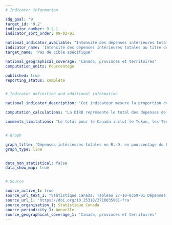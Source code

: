 ```yaml
---
# Indicator information

sdg_goal: '9'
target_id: '9.2'
indicator_number: 9.2.1
indicator_sort_order: 09-02-01

national_indicator_available: "Intensité des dépenses intérieures totales au titre de la recherche et développement"
indicator_name: 'Intensité des dépenses intérieures totales au titre de la recherche et développement'
target_name: 'Pas de cible spécifique'

national_geographical_coverage: 'Canada, provinces et territoires' 
computation_units: Pourcentage

published: true
reporting_status: complete


# Indicator definition and additional information

national_indicator_description: "Cet indicateur mesure la proportion de la dépense intérieure brute allouée à la recherche et au développement (DIRD). La DRID est la dépense totale affectée à des travaux de R-D et est utilisée comme indicateur général des activités de R.-D.." 

computation_calculations: "La DIRD représente le total des dépenses de R-D des secteurs d'exécution. Il existe quatre grands secteurs d'exécution de la R-D et cinq pour le financement : l'administration publique ; les entreprises commerciales; l'enseignement supérieur; les organismes privés sans but lucratif; l'étranger (financement seulement)." 

comments_limitations: "Le total pour le Canada inclut le Yukon, les Territoires du Nord-Ouest et le Nunavut."


# Graph

graph_title: 'Dépenses intérieures totales en R.-D. en pourcentage du PIB'
graph_type: line


data_non_statistical: false
data_show_map: true


# Source

source_active_1: true
source_url_text_1: "Statistique Canada. Tableau 27-10-0359-01 Dépenses intérieures totales au titre de la recherche et développement (R.-D.) en pourcentage du Produit intérieur brut (PIB), Canada et provinces, et pays du G-7"
source_url_1: 'https://doi.org/10.25318/2710035901-fra'
source_organisation_1: Statistique Canada
source_periodicity_1: Annuelle
source_geographical_coverage_1: 'Canada, provinces et territoires'
---
```

